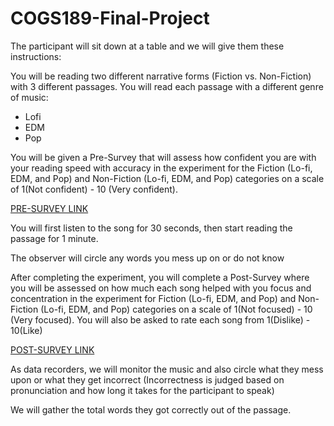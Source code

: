 # COGS189-Final-Project

The participant will sit down at a table and we will give them these instructions:

You will be reading two different narrative forms (Fiction vs. Non-Fiction) with 3 different passages. 
You will read each passage with a different genre of music:
  - Lofi
  - EDM
  - Pop

You will be given a Pre-Survey that will assess how confident you are with your reading speed with accuracy in the experiment for the Fiction (Lo-fi, EDM, and Pop) and Non-Fiction (Lo-fi, EDM, and Pop) categories on a scale of 1(Not confident) - 10 (Very confident).

[PRE-SURVEY LINK](https://docs.google.com/forms/d/e/1FAIpQLSf3C0cEYEr_pMM1fyjPplRgLGgrg6xPfdpXzG1KkywcDTtfig/viewform?usp=sf_link)


You will first listen to the song for 30 seconds, then start reading the passage for 1 minute.

The observer will circle any words you mess up on or do not know

After completing the experiment, you will complete a Post-Survey where you will  be assessed on how much each song helped with you focus and concentration in the experiment for Fiction (Lo-fi, EDM, and Pop) and Non-Fiction (Lo-fi, EDM, and Pop) categories on a scale of 1(Not focused) - 10 (Very focused). You will also be asked to rate each song from 1(Dislike) - 10(Like)

[POST-SURVEY LINK](https://docs.google.com/forms/d/e/1FAIpQLSeMrsbJDVjJ8ZUW-T8qutSb8WKTft6zfZbFzi_MJVA-MxnQKw/viewform?usp=sf_link)


As data recorders, we will monitor the music and also circle what they mess upon or what they get incorrect (Incorrectness is judged based on pronunciation and how long it takes for the participant to speak)

We will gather the total words they got correctly out of the passage.
